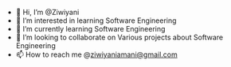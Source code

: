 - 👋 Hi, I’m @Ziwiyani
- 👀 I’m interested in learning Software Engineering 
- 🌱 I’m currently learning Software Engineering 
- 💞️ I’m looking to collaborate on Various projects about Software Engineering 
- 📫 How to reach me @ziwiyaniamani@gmail.com 

<!---
Ziwiyani/Ziwiyani is a ✨ special ✨ repository because its `README.md` (this file) appears on your GitHub profile.
You can click the Preview link to take a look at your changes.
--->
